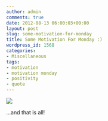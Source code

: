 ```yaml
---
author: admin
comments: true
date: 2012-08-13 06:00:03+00:00
layout: post
slug: some-motivation-for-monday
title: Some Motivation For Monday :)
wordpress_id: 1568
categories:
- Miscellaneous
tags:
- motivation
- motivation monday
- positivity
- quote
---
```


![](http://media-cache-ec3.pinterest.com/upload/124271270937759438_LpHD5cdA.jpg)




...and that is all!




